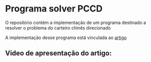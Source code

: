 # Programa solver PCCD
O repositório contém a implementação de um programa destinado a resolver o problema do carteiro chinês direcionado

A implementação desse programa está vinculada ao [artigo](https://github.com/FelipeCGoes/solutionPCCD/tree/main/doc)  

## Video de apresentação do artigo:

